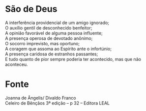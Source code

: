 # São de Deus

A interferência providencial de um amigo ignorado;  
O auxílio gentil de desconhecido benfeitor;  
A opinião favorável de alguma pessoa influente;  
A presença operosa de devotado anônimo;  
O socorro imprevisto, mas oportuno;  
A coragem que assoma ao Espírito ante o infortúnio;  
A presença caridosa de estranhos passantes;  
E tudo quanto de pior sempre poderia ter acontecido, mas que não aconteceu.  

# Fonte
Joanna de Ângelis/ Divaldo Franco  
Celeiro de Bênçãos 3ª edição – p 32 – Editora LEAL  